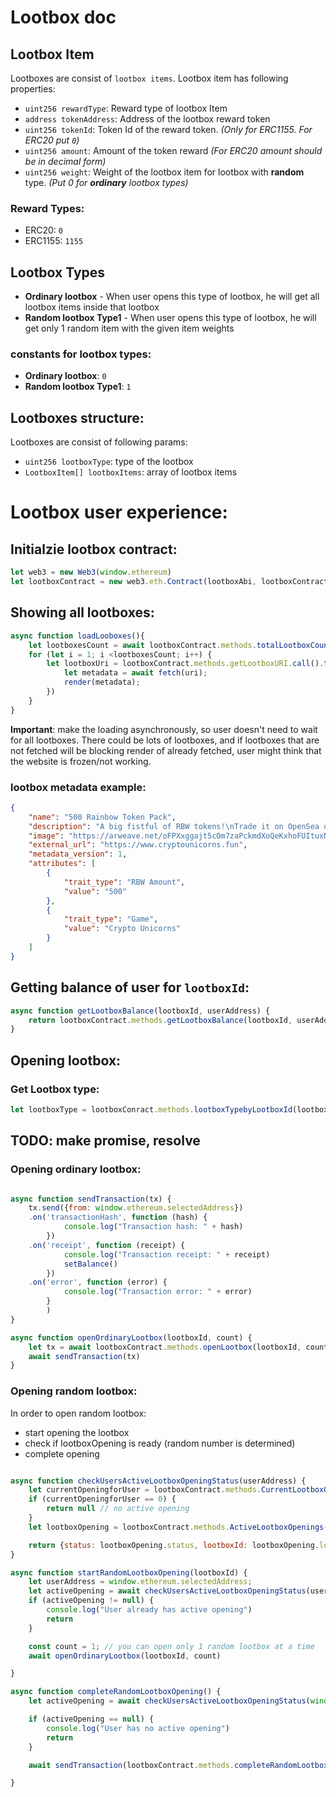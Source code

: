 # Lootbox doc

## **Lootbox Item**
Lootboxes are consist of `lootbox items`. Lootbox item has following properties:
- `uint256 rewardType`: Reward type of lootbox Item
- `address tokenAddress`: Address of the lootbox reward token
- `uint256 tokenId`: Token Id of the reward token. *(Only for ERC1155. For ERC20 put `0`)*
- `uint256 amount`: Amount of the token reward *(For ERC20 amount should be in decimal form)*
- `uint256 weight`: Weight of the lootbox item for lootbox with **random** type. *(Put 0 for **ordinary** lootbox types)*

### Reward Types:
- ERC20: `0`
- ERC1155: `1155`


## **Lootbox Types**
- **Ordinary lootbox** - When user opens this type of lootbox, he will get all lootbox items inside that lootbox
- **Random lootbox Type1** - When user opens this type of lootbox, he will get only 1 random item with the given item weights

### constants for lootbox types:
- **Ordinary lootbox**: `0`
- **Random lootbox Type1**: `1`

## Lootboxes structure:
Lootboxes are consist of following params:
- `uint256 lootboxType`: type of the lootbox
- `LootboxItem[] lootboxItems`: array of lootbox items


# Lootbox user experience:
## Initialzie lootbox contract:
```javaScript
let web3 = new Web3(window.ethereum)
let lootboxContract = new web3.eth.Contract(lootboxAbi, lootboxContractAddress)
```
## Showing all lootboxes:
```javaScript
async function loadLooboxes(){
    let lootboxesCount = await lootboxContract.methods.totalLootboxCount().call();
    for (let i = 1; i <lootboxesCount; i++) {
        let lootboxUri = lootboxContract.methods.getLootboxURI.call().then(async (uri) => {
            let metadata = await fetch(uri);
            render(metadata);
        })
    }
}
```
**Important**: make the loading asynchronously, so user doesn't need to wait for all lootboxes. There could be lots of lootboxes, and if lootboxes that are not fetched will be blocking render of already fetched, user might think that the website is frozen/not working. 

### lootbox metadata example:
```json
{
    "name": "500 Rainbow Token Pack",
    "description": "A big fistful of RBW tokens!\nTrade it on OpenSea or redeem at www.cryptounicorns.fun later this year!",
    "image": "https://arweave.net/oFPXxggajt5cOm7zaPckmdXoQeKxhoFUItuxNoJ1Dck",
    "external_url": "https://www.cryptounicorns.fun",
    "metadata_version": 1,
    "attributes": [
        {
            "trait_type": "RBW Amount",
            "value": "500"
        },
        {
            "trait_type": "Game",
            "value": "Crypto Unicorns"
        }
    ]
}
```


## Getting balance of user for `lootboxId`:
```javaScript
async function getLootboxBalance(lootboxId, userAddress) {
    return lootboxContract.methods.getLootboxBalance(lootboxId, userAddress).call()
}
```

## Opening lootbox:
### Get Lootbox type:
```javascript
let lootboxType = lootboxConract.methods.lootboxTypebyLootboxId(lootboxId).call()
```
## TODO: make promise, resolve
### Opening ordinary lootbox:
```javaScript

async function sendTransaction(tx) {
    tx.send({from: window.ethereum.selectedAddress})
    .on('transactionHash', function (hash) {
            console.log("Transaction hash: " + hash)
        })
    .on('receipt', function (receipt) {
            console.log("Transaction receipt: " + receipt)
            setBalance()
        })
    .on('error', function (error) {
            console.log("Transaction error: " + error)
        }
        )
}

async function openOrdinaryLootbox(lootboxId, count) {
    let tx = await lootboxContract.methods.openLootbox(lootboxId, count)
    await sendTransaction(tx)
}
```

### Opening random lootbox:
In order to open random lootbox:
- start opening the lootbox
- check if lootboxOpening is ready (random number is determined)
- complete opening
```javaScript

async function checkUsersActiveLootboxOpeningStatus(userAddress) {
    let currentOpeningforUser = lootboxContract.methods.CurrentLootboxOpeningForUser(userAddress).call()
    if (currentOpeningforUser == 0) {
        return null // no active opening
    }
    let lootboxOpening = lootboxContract.methods.ActiveLootboxOpenings(currentOpeningforUser).call()

    return {status: lootboxOpening.status, lootboxId: lootboxOpening.lootboxId}
}

async function startRandomLootboxOpening(lootboxId) {
    let userAddress = window.ethereum.selectedAddress;
    let activeOpening = await checkUsersActiveLootboxOpeningStatus(userAddress)
    if (activeOpening != null) {
        console.log("User already has active opening")
        return
    }

    const count = 1; // you can open only 1 random lootbox at a time
    await openOrdinaryLootbox(lootboxId, count)

}

async function completeRandomLootboxOpening() {
    let activeOpening = await checkUsersActiveLootboxOpeningStatus(window.ethereum.selectedAddress)

    if (activeOpening == null) {
        console.log("User has no active opening")
        return
    }

    await sendTransaction(lootboxContract.methods.completeRandomLootboxOpening(activeOpening.lootboxId))

}


```


